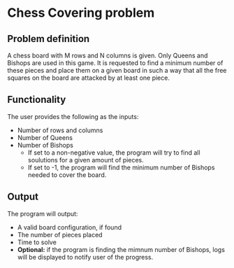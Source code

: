 # Chess Covering problem
## Problem definition
A chess board with M rows and N columns is given. Only Queens and Bishops are used in this game. It is requested to find a minimum
number of these pieces and place them on a given board in such a way that all the free squares on the board are attacked by at least
one piece.
## Functionality
The user provides the following as the inputs:
  * Number of rows and columns
  * Number of Queens
  * Number of Bishops
    * If set to a non-negative value, the program will try to find all soulutions for a given amount of pieces.
    * If set to -1, the program will find the minimum number of Bishops needed to cover the board.
## Output
The program will output:
  * A valid board configuration, if found
  * The number of pieces placed
  * Time to solve
  * **Optional:** if the program is finding the mimnum number of Bishops, logs will be displayed to notify user of the progress.
